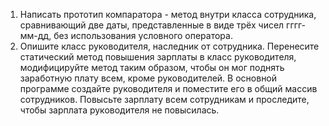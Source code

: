 1. Написать прототип компаратора - метод внутри класса сотрудника, сравнивающий две даты, представленные в виде трёх чисел гггг-мм-дд, без использования условного оператора.
2. Опишите класс руководителя, наследник от сотрудника. Перенесите статический метод повышения зарплаты в класс руководителя, модифицируйте метод таким образом, чтобы он мог поднять заработную плату всем, кроме руководителей.
В основной программе создайте руководителя и поместите его в общий массив сотрудников.
Повысьте зарплату всем сотрудникам и проследите, чтобы зарплата руководителя не повысилась.
